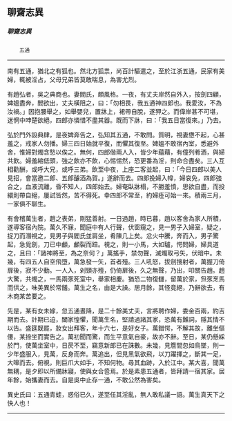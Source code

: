 

## 聊齋志異

##### 聊齋志異
　　`五通`

* * *

南有五通，猶北之有狐也。然北方狐祟，尚百計驅遣之，至於江浙五通，民家有美婦，輒被淫占，父母兄弟皆莫敢喘息，為害尤烈。

有趙弘者，吳之典商也。妻閻氏，頗風格。一夜，有丈夫岸然自外入，按劍四顧，婢媼盡奔，閻欲出，丈夫橫阻之，曰：「勿相畏，我五通神四郎也。我愛汝，不為汝禍。」因抱腰舉之，如舉嬰兒，置牀上，裙帶自脫，遂狎之。而偉岸甚不可堪，迷惘中呻楚欲絕，四郎亦憐惜不盡其器。既而下牀，曰：「我五日當復來。」乃去。

弘於門外設典肆，是夜婢奔告之，弘知其五通，不敢問。質明，視妻憊不起，心甚羞之，戒家人勿播。婦三四日始就平復，而懼其復至。婢媼不敢宿內室，悉避外舍，惟婦對燭含愁以俟之。無何，四郎偕兩人入，皆少年蘊藉，有僮列肴酒，與婦共飲。婦羞縮低頭，強之飲亦不飲，心惕惕然，恐更番為淫，則命合盡矣。三人互相勸酬，或呼大兄，或呼三弟。飲至中夜，上座二客並起，曰：「今日四郎以美人見招，會當邀二郎、五郎醵酒為賀。」遂辭而去。四郎挽婦入幃，婦哀免，四郎強合之，血液流離，昏不知人，四郎始去。婦奄臥牀榻，不勝羞憤，思欲自盡，而投繯則帶自絕，屢試皆然，苦不得死。幸四郎不常至，約婦痊可始一來。積兩三月，一家俱不聊生。

有會稽萬生者，趙之表弟，剛猛善射。一日過趙，時已暮，趙以客舍為家人所積，遂導客宿內院。萬久不寐，聞庭中有人行聲，伏窗窺之，見一男子入婦室，疑之，捉刀而潛視之，見男子與閻氏並肩坐，肴陳几上矣。忿火中騰，奔而入，男子驚起，急覓劍，刀已中顱，顱裂而踣。視之，則一小馬，大如驢，愕問婦，婦具道之，且曰：「諸神將至，為之奈何？」萬搖手，禁勿聲，滅燭取弓矢，伏暗中。未幾，有四五人自空飛墮，萬急發一矢，首者殪。三人吼怒，拔劍搜射者，萬握刀倚扉後，寂不少動。一人入，剁頸亦殪，仍倚扉後，久之無聲，乃出，叩關告趙。趙大驚，共燭之，一馬兩豕死室中，舉家相慶。猶恐二物復讎，留萬於家，炰豕烹馬而供之，味美異於常饈。萬生之名，由是大譟。居月餘，其怪竟絕，乃辭欲去，有木商某苦要之。

先是，某有女未嫁，忽五通晝降，是二十餘美丈夫，言將聘作婦，委金百兩，約吉期而去。計期已迫，闔家惶懼，聞萬生名，堅請過諸其家，恐萬有難詞，隱其情不以告。盛筵既罷，妝女出拜客，年十六七，是好女子。萬錯愕，不解其故，離坐傴僂，某捺坐而實告之。萬初聞而驚，而生平意氣自豪，故亦不辭。至日，某仍懸綵於門，使萬坐室中，日昃不至，竊意新郎已在誅數。未幾，見簷間忽如鳥墜，則一少年盛服入，見萬，反身而奔。萬追出，但見黑氣欲飛，以刀躍揮之，斷其一足，大嗥而去。俯視，則巨爪大如手，不知何物。尋其血跡，入於江中。某大喜，聞萬無耦，是夕即以所備牀寢，使與女合巹焉。於是素患五通者，皆拜請一宿其家。居年餘，始攜妻而去。自是吳中止存一通，不敢公然為害矣。

異史氏曰：五通青蛙，惑俗已久，遂至任其淫亂，無人敢私議一語。萬生真天下之快人也！

* * *

